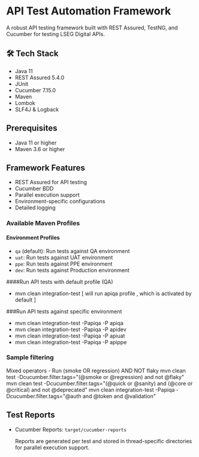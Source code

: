 # API Test Automation Framework

A robust API testing framework built with REST Assured, TestNG, and Cucumber for testing LSEG Digital APIs.

## 🛠 Tech Stack

- Java 11
- REST Assured 5.4.0
- JUnit
- Cucumber 7.15.0
- Maven
- Lombok
- SLF4J & Logback


## Prerequisites

- Java 11 or higher
- Maven 3.6 or higher


## Framework Features

- REST Assured for API testing
- Cucumber BDD
- Parallel execution support
- Environment-specific configurations
- Detailed logging


### Available Maven Profiles

#### Environment Profiles
- `qa` (default): Run tests against QA environment
- `uat`: Run tests against UAT environment
- `ppe`: Run tests against PPE environment
- `dev`: Run tests against Production environment

####Run API tests with default profile (QA)
-  mvn clean integration-test [ will run apiqa profile , which is activated by default ]

###Run API tests against specific environment
-  mvn clean integration-test -Papiqa -P apiqa
-  mvn clean integration-test -Papiqa -P apidev
-  mvn clean integration-test -Papiqa -P apiuat
-  mvn clean integration-test -Papiqa -P apippe

### Sample filtering
Mixed operators - Run (smoke OR regression) AND NOT flaky
mvn clean test -Dcucumber.filter.tags="(@smoke or @regression) and not @flaky"
mvn clean test -Dcucumber.filter.tags="(@quick or @sanity) and (@core or @critical) and not @deprecated"
mvn clean integration-test -Papiqa -Dcucumber.filter.tags="@auth and @token and @validation"
   

## Test Reports

- Cucumber Reports: `target/cucumber-reports`

  Reports are generated per test and stored in thread-specific directories for parallel execution support.